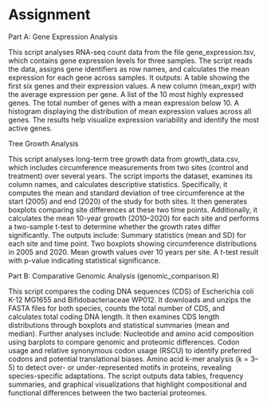 # Assignment 

Part A: Gene Expression Analysis 

This script analyses RNA-seq count data from the file gene_expression.tsv, which contains gene expression levels for three samples. The script reads the data, assigns gene identifiers as row names, and calculates the mean expression for each gene across samples. It outputs:
A table showing the first six genes and their expression values.
A new column (mean_expr) with the average expression per gene.
A list of the 10 most highly expressed genes.
The total number of genes with a mean expression below 10.
A histogram displaying the distribution of mean expression values across all genes.
The results help visualize expression variability and identify the most active genes.

Tree Growth Analysis 

This script analyses long-term tree growth data from growth_data.csv, which includes circumference measurements from two sites (control and treatment) over several years. The script imports the dataset, examines its column names, and calculates descriptive statistics. Specifically, it computes the mean and standard deviation of tree circumference at the start (2005) and end (2020) of the study for both sites. It then generates boxplots comparing site differences at these two time points.
Additionally, it calculates the mean 10-year growth (2010–2020) for each site and performs a two-sample t-test to determine whether the growth rates differ significantly. The outputs include:
Summary statistics (mean and SD) for each site and time point.
Two boxplots showing circumference distributions in 2005 and 2020.
Mean growth values over 10 years per site.
A t-test result with p-value indicating statistical significance.

Part B: Comparative Genomic Analysis (genomic_comparison.R)

This script compares the coding DNA sequences (CDS) of Escherichia coli K-12 MG1655 and Bifidobacteriaceae WP012. It downloads and unzips the FASTA files for both species, counts the total number of CDS, and calculates total coding DNA length. It then examines CDS length distributions through boxplots and statistical summaries (mean and median).
Further analyses include:
Nucleotide and amino acid composition using barplots to compare genomic and proteomic differences.
Codon usage and relative synonymous codon usage (RSCU) to identify preferred codons and potential translational biases.
Amino acid k-mer analysis (k = 3–5) to detect over- or under-represented motifs in proteins, revealing species-specific adaptations.
The script outputs data tables, frequency summaries, and graphical visualizations that highlight compositional and functional differences between the two bacterial proteomes.

